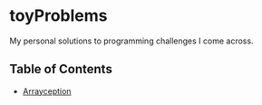 # toyProblems

My personal solutions to programming challenges I come across.

## Table of Contents
- [Arrayception](Arrayception.js)
